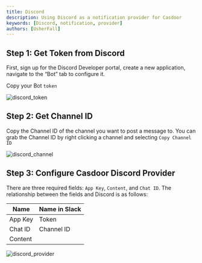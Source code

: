 ```yaml
---
title: Discord
description: Using Discord as a notification provider for Casdoor
keywords: [Discord, notification, provider]
authors: [UsherFall]
---
```


## Step 1: Get Token from Discord

First, sign up for the Discord Developer portal, create a new application, navigate to the “Bot” tab to configure it.

Copy your Bot `token`

![discord_token](/img/providers/notification/discord_token.png)

## Step 2: Get Channel ID

Copy the Channel ID of the channel you want to post a message to. You can grab the Channel ID by right clicking a channel and selecting `Copy Channel ID`

![discord_channel](/img/providers/notification/discord_channel.png)


## Step 3: Configure Casdoor Discord Provider

There are three required fields: `App Key`, `Content`, and `Chat ID`. The relationship between the fields and Discord is as follows:

| Name    | Name in Slack |
|---------|---------------|
| App Key | Token         |
| Chat ID | Channel ID    |
| Content |               |

![discord_provider](/img/providers/notification/discord_provider.png)
